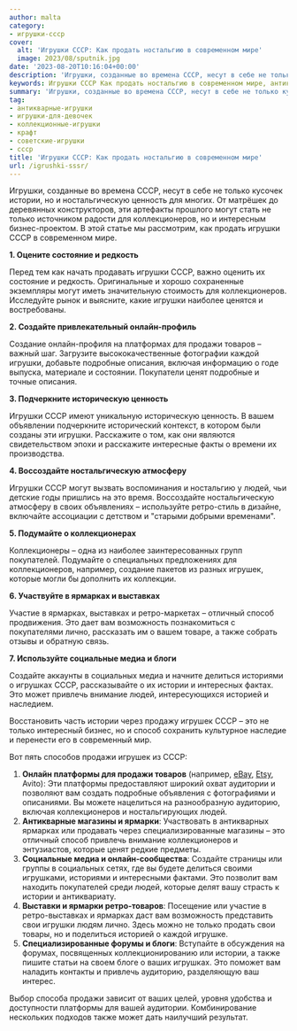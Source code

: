 ```yaml
---
author: malta
category:
- игрушки-ссср
cover:
  alt: 'Игрушки СССР: Как продать ностальгию в современном мире'
  image: 2023/08/sputnik.jpg
date: '2023-08-20T10:16:04+00:00'
description: 'Игрушки, созданные во времена СССР, несут в себе не только кусочек истории, но и ностальгическую ценность для многих. От матрёшек до деревянных...'
keywords: Игрушки СССР Как продать ностальгию в современном мире, антикварные-игрушки, игрушки-для-девочек, коллекционные-игрушки, крафт, советские-игрушки, ссср, игрушки, это, истории, коллекционеров, только, онлайн, продажи, людей, ретро, ярмарках, ностальгическую, ценность, могут, создайте
summary: 'Игрушки, созданные во времена СССР, несут в себе не только кусочек истории, но и ностальгическую ценность для многих. От матрёшек до деревянных...'
tag:
- антикварные-игрушки
- игрушки-для-девочек
- коллекционные-игрушки
- крафт
- советские-игрушки
- ссср
title: 'Игрушки СССР: Как продать ностальгию в современном мире'
url: /igrushki-sssr/
---
```


Игрушки, созданные во времена СССР, несут в себе не только кусочек истории, но и ностальгическую ценность для многих. От матрёшек до деревянных конструкторов, эти артефакты прошлого могут стать не только источником радости для коллекционеров, но и интересным бизнес-проектом. В этой статье мы рассмотрим, как продать игрушки СССР в современном мире.

**1\. Оцените состояние и редкость**

Перед тем как начать продавать игрушки СССР, важно оценить их состояние и редкость. Оригинальные и хорошо сохраненные экземпляры могут иметь значительную стоимость для коллекционеров. Исследуйте рынок и выясните, какие игрушки наиболее ценятся и востребованы.

**2\. Создайте привлекательный онлайн-профиль**

Создание онлайн-профиля на платформах для продажи товаров – важный шаг. Загрузите высококачественные фотографии каждой игрушки, добавьте подробные описания, включая информацию о годе выпуска, материале и состоянии. Покупатели ценят подробные и точные описания.

**3\. Подчеркните историческую ценность**

Игрушки СССР имеют уникальную историческую ценность. В вашем объявлении подчеркните исторический контекст, в котором были созданы эти игрушки. Расскажите о том, как они являются свидетельством эпохи и расскажите интересные факты о времени их производства.

**4\. Воссоздайте ностальгическую атмосферу**

Игрушки СССР могут вызвать воспоминания и ностальгию у людей, чьи детские годы пришлись на это время. Воссоздайте ностальгическую атмосферу в своих объявлениях – используйте ретро-стиль в дизайне, включайте ассоциации с детством и "старыми добрыми временами".

**5\. Подумайте о коллекционерах**

Коллекционеры – одна из наиболее заинтересованных групп покупателей. Подумайте о специальных предложениях для коллекционеров, например, создание пакетов из разных игрушек, которые могли бы дополнить их коллекции.

**6\. Участвуйте в ярмарках и выставках**

Участие в ярмарках, выставках и ретро-маркетах – отличный способ продвижения. Это дает вам возможность познакомиться с покупателями лично, рассказать им о вашем товаре, а также собрать отзывы и обратную связь.

**7\. Используйте социальные медиа и блоги**

Создайте аккаунты в социальных медиа и начните делиться историями о игрушках СССР, рассказывайте о их истории и интересных фактах. Это может привлечь внимание людей, интересующихся историей и наследием.

Восстановить часть истории через продажу игрушек СССР – это не только интересный бизнес, но и способ сохранить культурное наследие и перенести его в современный мир.

Вот пять способов продажи игрушек из СССР:

1. **Онлайн платформы для продажи товаров** (например, [eBay](https://www.ebay.com/), [Etsy](http://etsy.com), Avito): Эти платформы предоставляют широкий охват аудитории и позволяют вам создать подробные объявления с фотографиями и описаниями. Вы можете нацелиться на разнообразную аудиторию, включая коллекционеров и ностальгирующих людей.
1. **Антикварные магазины и ярмарки**: Участвовать в антикварных ярмарках или продавать через специализированные магазины – это отличный способ привлечь внимание коллекционеров и энтузиастов, которые ценят редкие предметы.
1. **Социальные медиа и онлайн-сообщества**: Создайте страницы или группы в социальных сетях, где вы будете делиться своими игрушками, историями и интересными фактами. Это позволит вам находить покупателей среди людей, которые делят вашу страсть к истории и антиквариату.
1. **Выставки и ярмарки ретро-товаров**: Посещение или участие в ретро-выставках и ярмарках даст вам возможность представить свои игрушки людям лично. Здесь можно не только продать свои товары, но и поделиться историей о каждой игрушке.
1. **Специализированные форумы и блоги**: Вступайте в обсуждения на форумах, посвященных коллекционированию или истории, а также пишите статьи на своем блоге о ваших игрушках. Это поможет вам наладить контакты и привлечь аудиторию, разделяющую ваш интерес.

Выбор способа продажи зависит от ваших целей, уровня удобства и доступности платформы для вашей аудитории. Комбинирование нескольких подходов также может дать наилучший результат.